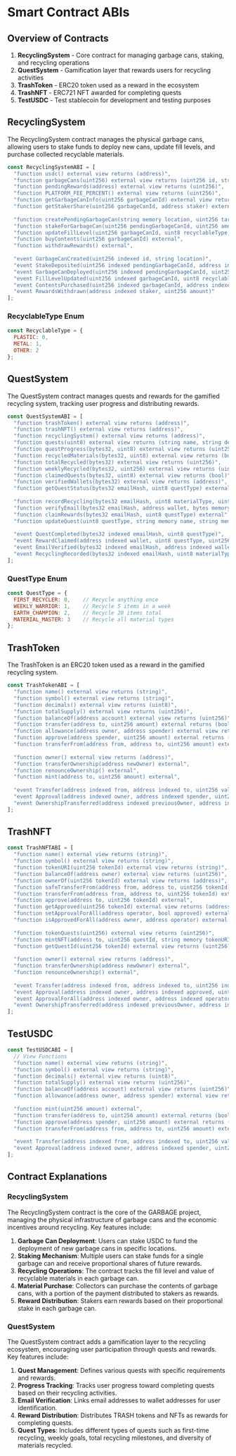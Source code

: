 # Smart Contract ABIs

## Overview of Contracts

1. **RecyclingSystem** - Core contract for managing garbage cans, staking, and recycling operations
2. **QuestSystem** - Gamification layer that rewards users for recycling activities
3. **TrashToken** - ERC20 token used as a reward in the ecosystem
4. **TrashNFT** - ERC721 NFT awarded for completing quests
5. **TestUSDC** - Test stablecoin for development and testing purposes

## RecyclingSystem

The RecyclingSystem contract manages the physical garbage cans, allowing users to stake funds to deploy new cans, update fill levels, and purchase collected recyclable materials.

```javascript
const RecyclingSystemABI = [
  "function usdc() external view returns (address)",
  "function garbageCans(uint256) external view returns (uint256 id, string location,uint256 currentValue, bool isActive, bool isLocked, uint256 deploymentTimestamp, uint256 lastEmptiedTimestamp, uint256 totalStaked)",
  "function pendingRewards(address) external view returns (uint256)",
  "function PLATFORM_FEE_PERCENT() external view returns (uint256)",
  "function getGarbageCanInfo(uint256 garbageCanId) external view returns (string location, uint256 currentValue, bool isActive, bool isLocked, uint256 deploymentTimestamp, uint256 lastEmptiedTimestamp, uint256 totalStaked)",
  "function getStakerShare(uint256 garbageCanId, address staker) external view returns (uint256)",
  
  "function createPendingGarbageCan(string memory location, uint256 targetAmount) external",
  "function stakeForGarbageCan(uint256 pendingGarbageCanId, uint256 amount) external",
  "function updateFillLevel(uint256 garbageCanId, uint8 recyclableType, uint256 amount, uint256 value) external",
  "function buyContents(uint256 garbageCanId) external",
  "function withdrawRewards() external",
  
  "event GarbageCanCreated(uint256 indexed id, string location)",
  "event StakeDeposited(uint256 indexed pendingGarbageCanId, address indexed staker, uint256 amount)",
  "event GarbageCanDeployed(uint256 indexed pendingGarbageCanId, uint256 indexed garbageCanId)",
  "event FillLevelUpdated(uint256 indexed garbageCanId, uint8 recyclableType, uint256 amount, uint256 value)",
  "event ContentsPurchased(uint256 indexed garbageCanId, address indexed collector, uint256 value)",
  "event RewardsWithdrawn(address indexed staker, uint256 amount)"
];
```

### RecyclableType Enum

```javascript
const RecyclableType = {
  PLASTIC: 0,
  METAL: 1,
  OTHER: 2
};
```

## QuestSystem

The QuestSystem contract manages quests and rewards for the gamified recycling system, tracking user progress and distributing rewards.

```javascript
const QuestSystemABI = [
  "function trashToken() external view returns (address)",
  "function trashNFT() external view returns (address)",
  "function recyclingSystem() external view returns (address)",
  "function quests(uint8) external view returns (string name, string description, uint256 requiredAmount, uint256 rewardAmount, bool nftReward, string nftURI)",
  "function questProgress(bytes32, uint8) external view returns (uint256)",
  "function recycledMaterials(bytes32, uint8) external view returns (bool)",
  "function totalRecycled(bytes32) external view returns (uint256)",
  "function weeklyRecycled(bytes32, uint256) external view returns (uint256)",
  "function claimedQuests(bytes32, uint8) external view returns (bool)",
  "function verifiedWallets(bytes32) external view returns (address)",
  "function getQuestStatus(bytes32 emailHash, uint8 questType) external view returns (uint256 progress, uint256 required, bool completed, bool claimed)",
  
  "function recordRecycling(bytes32 emailHash, uint8 materialType, uint256 amount) external",
  "function verifyEmail(bytes32 emailHash, address wallet, bytes memory proof) external",
  "function claimRewards(bytes32 emailHash, uint8 questType) external",
  "function updateQuest(uint8 questType, string memory name, string memory description, uint256 requiredAmount, uint256 rewardAmount, bool nftReward, string memory nftURI) external",
  
  "event QuestCompleted(bytes32 indexed emailHash, uint8 questType)",
  "event RewardClaimed(address indexed wallet, uint8 questType, uint256 tokenAmount, uint256 nftId)",
  "event EmailVerified(bytes32 indexed emailHash, address indexed wallet)",
  "event RecyclingRecorded(bytes32 indexed emailHash, uint8 materialType, uint256 amount)"
];
```

### QuestType Enum

```javascript
const QuestType = {
  FIRST_RECYCLER: 0,    // Recycle anything once
  WEEKLY_WARRIOR: 1,    // Recycle 5 items in a week
  EARTH_CHAMPION: 2,    // Recycle 20 items total
  MATERIAL_MASTER: 3    // Recycle all material types
};
```

## TrashToken

The TrashToken is an ERC20 token used as a reward in the gamified recycling system.

```javascript
const TrashTokenABI = [
  "function name() external view returns (string)",
  "function symbol() external view returns (string)",
  "function decimals() external view returns (uint8)",
  "function totalSupply() external view returns (uint256)",
  "function balanceOf(address account) external view returns (uint256)",
  "function transfer(address to, uint256 amount) external returns (bool)",
  "function allowance(address owner, address spender) external view returns (uint256)",
  "function approve(address spender, uint256 amount) external returns (bool)",
  "function transferFrom(address from, address to, uint256 amount) external returns (bool)",
  
  "function owner() external view returns (address)",
  "function transferOwnership(address newOwner) external",
  "function renounceOwnership() external",
  "function mint(address to, uint256 amount) external",
  
  "event Transfer(address indexed from, address indexed to, uint256 value)",
  "event Approval(address indexed owner, address indexed spender, uint256 value)",
  "event OwnershipTransferred(address indexed previousOwner, address indexed newOwner)"
];
```

## TrashNFT

```javascript
const TrashNFTABI = [
  "function name() external view returns (string)",
  "function symbol() external view returns (string)",
  "function tokenURI(uint256 tokenId) external view returns (string)",
  "function balanceOf(address owner) external view returns (uint256)",
  "function ownerOf(uint256 tokenId) external view returns (address)",
  "function safeTransferFrom(address from, address to, uint256 tokenId) external",
  "function transferFrom(address from, address to, uint256 tokenId) external",
  "function approve(address to, uint256 tokenId) external",
  "function getApproved(uint256 tokenId) external view returns (address)",
  "function setApprovalForAll(address operator, bool approved) external",
  "function isApprovedForAll(address owner, address operator) external view returns (bool)",
  
  "function tokenQuests(uint256) external view returns (uint256)",
  "function mintNFT(address to, uint256 questId, string memory tokenURI) external returns (uint256)",
  "function getQuestId(uint256 tokenId) external view returns (uint256)",
  
  "function owner() external view returns (address)",
  "function transferOwnership(address newOwner) external",
  "function renounceOwnership() external",
  
  "event Transfer(address indexed from, address indexed to, uint256 indexed tokenId)",
  "event Approval(address indexed owner, address indexed approved, uint256 indexed tokenId)",
  "event ApprovalForAll(address indexed owner, address indexed operator, bool approved)",
  "event OwnershipTransferred(address indexed previousOwner, address indexed newOwner)"
];
```

## TestUSDC

```javascript
const TestUSDCABI = [
  // View Functions
  "function name() external view returns (string)",
  "function symbol() external view returns (string)",
  "function decimals() external view returns (uint8)",
  "function totalSupply() external view returns (uint256)",
  "function balanceOf(address account) external view returns (uint256)",
  "function allowance(address owner, address spender) external view returns (uint256)",
  
  "function mint(uint256 amount) external",
  "function transfer(address to, uint256 amount) external returns (bool)",
  "function approve(address spender, uint256 amount) external returns (bool)",
  "function transferFrom(address from, address to, uint256 amount) external returns (bool)",
  
  "event Transfer(address indexed from, address indexed to, uint256 value)",
  "event Approval(address indexed owner, address indexed spender, uint256 value)"
];
```

## Contract Explanations

### RecyclingSystem

The RecyclingSystem contract is the core of the GARBAGE project, managing the physical infrastructure of garbage cans and the economic incentives around recycling. Key features include:

1. **Garbage Can Deployment**: Users can stake USDC to fund the deployment of new garbage cans in specific locations.
2. **Staking Mechanism**: Multiple users can stake funds for a single garbage can and receive proportional shares of future rewards.
3. **Recycling Operations**: The contract tracks the fill level and value of recyclable materials in each garbage can.
4. **Material Purchase**: Collectors can purchase the contents of garbage cans, with a portion of the payment distributed to stakers as rewards.
5. **Reward Distribution**: Stakers earn rewards based on their proportional stake in each garbage can.

### QuestSystem

The QuestSystem contract adds a gamification layer to the recycling ecosystem, encouraging user participation through quests and rewards. Key features include:

1. **Quest Management**: Defines various quests with specific requirements and rewards.
2. **Progress Tracking**: Tracks user progress toward completing quests based on their recycling activities.
3. **Email Verification**: Links email addresses to wallet addresses for user identification.
4. **Reward Distribution**: Distributes TRASH tokens and NFTs as rewards for completing quests.
5. **Quest Types**: Includes different types of quests such as first-time recycling, weekly goals, total recycling milestones, and diversity of materials recycled.